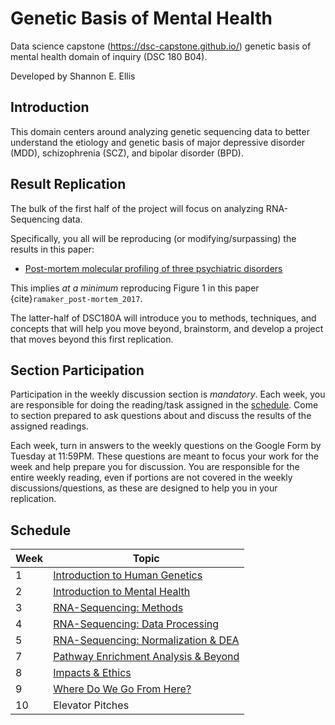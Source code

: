 # Genetic Basis of Mental Health

Data science capstone (https://dsc-capstone.github.io/) genetic basis of mental health domain of inquiry (DSC 180 B04).

Developed by Shannon E. Ellis


## Introduction

This domain centers around analyzing genetic sequencing data to better understand the etiology and genetic basis of major depressive disorder (MDD), schizophrenia (SCZ), and bipolar disorder (BPD).

## Result Replication

The bulk of the first half of the project will focus on analyzing RNA-Sequencing data. 

Specifically, you all will be reproducing (or modifying/surpassing) the results in this paper:
* [Post-mortem molecular profiling of three psychiatric disorders](https://genomemedicine.biomedcentral.com/articles/10.1186/s13073-017-0458-5)

This implies *at a minimum* reproducing Figure 1 in this paper {cite}`ramaker_post-mortem_2017`.

The latter-half of DSC180A will introduce you to methods, techniques, and concepts that will help you move beyond, brainstorm, and develop a project that moves beyond this first replication.

## Section Participation

Participation in the weekly discussion section is *mandatory*. Each
week, you are responsible for doing the reading/task assigned in the
[schedule](#schedule). Come to section prepared to ask questions about
and discuss the results of the assigned readings.

Each week, turn in answers to the weekly questions on the Google Form by Tuesday at 11:59PM. These
questions are meant to focus your work for the week and help prepare
you for discussion. You are responsible for the entire weekly reading, even if portions are not covered in the weekly discussions/questions, as these are designed to help you in your replication.

## Schedule

|Week|Topic|
|--|--|
|1|[Introduction to Human Genetics](weeks/01.md)|
|2|[Introduction to Mental Health](weeks/02.md)|
|3|[RNA-Sequencing: Methods](weeks/03.md)|
|4|[RNA-Sequencing: Data Processing](weeks/04.md)|
|5|[RNA-Sequencing: Normalization & DEA](weeks/05.md)|
|7|[Pathway Enrichment Analysis & Beyond](weeks/07.md)|
|8|[Impacts & Ethics](weeks/08.md)|
|9|[Where Do We Go From Here?](weeks/09.md)|
|10|Elevator Pitches|


